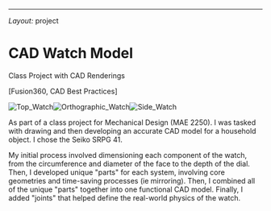 ---
*Layout:* project

# CAD Watch Model

Class Project with CAD Renderings

 [Fusion360, CAD Best Practices]

![Top_Watch](https://github.com/user-attachments/assets/560c09b4-eff2-48dc-a0bb-263f2b5f1cee)![Orthographic_Watch](https://github.com/user-attachments/assets/eb3db8cd-1573-4302-97ff-f6ffc660c737)![Side_Watch](https://github.com/user-attachments/assets/f0e421e1-4021-466b-924b-83dc8f646903)




As part of a class project for Mechanical Design (MAE 2250). I was tasked with drawing and then developing an accurate CAD model for a household object. I chose the Seiko SRPG 41. 


My initial process involved dimensioning each component of the watch, from the circumference and diameter of the face to the depth of the dial. Then, I developed unique "parts" for each system, involving core geometries and time-saving processes (ie mirroring). Then, I combined all of the unique "parts" together into one functional CAD model. Finally, I added "joints" that helped define the real-world physics of the watch. 



